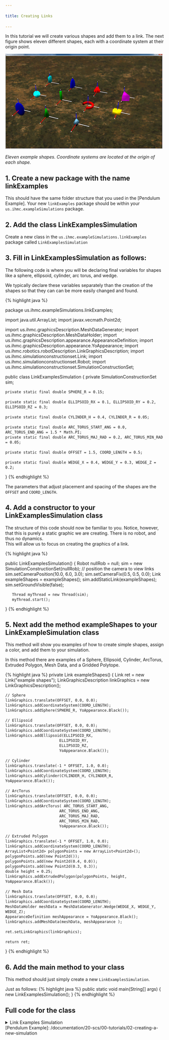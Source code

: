 ```yaml
---

title: Creating Links

---
```


In this tutorial we will create various shapes and add them to a link.
The next figure shows eleven different shapes, each with a coordinate system at their origin point. 

![ Eleven example shapes. Coordinate systems are located at the origin of each shape.](/resources/images/documentation/Figure6Shapes-500-300.png)

*Eleven example shapes. Coordinate systems are located at the origin of each shape.*

## 1. Create a new package with the name linkExamples
  This should have the same folder structure that you used in the [Pendulum Example].
  Your new `linkExamples` package should be within your `us.ihmc.exampleSimulations` package. 
  
## 2. Add the class LinkExamplesSimulation 

Create a new class in the `us.ihmc.exampleSimulations.linkExamples` package called `LinkExamplesSimulation`
     
## 3. Fill in LinkExamplesSimulation as follows:  

The following code is where you will be declaring final variables for shapes like a sphere, ellipsoid, cylinder, arc torus, and wedge.

We typically declare these variables separately than the creation of the shapes so that they can can be more easily changed and found.

{% highlight java %}

package us.ihmc.exampleSimulations.linkExamples;

import java.util.ArrayList;
import javax.vecmath.Point2d;

import us.ihmc.graphicsDescription.MeshDataGenerator;
import us.ihmc.graphicsDescription.MeshDataHolder;
import us.ihmc.graphicsDescription.appearance.AppearanceDefinition;
import us.ihmc.graphicsDescription.appearance.YoAppearance;
import us.ihmc.robotics.robotDescription.LinkGraphicsDescription;
import us.ihmc.simulationconstructionset.Link;
import us.ihmc.simulationconstructionset.Robot;
import us.ihmc.simulationconstructionset.SimulationConstructionSet;

public class LinkExamplesSimulation
{
    private SimulationConstructionSet sim;
    
    private static final double SPHERE_R = 0.15;
    
    private static final double ELLIPSOID_RX = 0.1, ELLIPSOID_RY = 0.2, ELLIPSOID_RZ = 0.3;
    
    private static final double CYLINDER_H = 0.4, CYLINDER_R = 0.05;
    
    private static final double ARC_TORUS_START_ANG = 0.0, ARC_TORUS_END_ANG = 1.5 * Math.PI;
    private static final double ARC_TORUS_MAJ_RAD = 0.2, ARC_TORUS_MIN_RAD = 0.05;
    
    private static final double OFFSET = 1.5, COORD_LENGTH = 0.5;
    
    private static final double WEDGE_X = 0.4, WEDGE_Y = 0.3, WEDGE_Z = 0.2;   
}
{% endhighlight %}

The parameters that adjust placement and spacing of the shapes are the `OFFSET` and `COORD_LENGTH`.

## 4. Add a constructor to your LinkExamplesSimulation class
   The structure of this code should now be familiar to you. Notice, however, that this is purely a static graphic we are creating. There is no robot, and thus no dynamics.  
   This will allow us to focus on creating the graphics of a link.
   
   {% highlight java %}
   
   public LinkExamplesSimulation()
   {
       Robot nullRob = null;
       sim = new SimulationConstructionSet(nullRob);
       // position the camera to view links
       sim.setCameraPosition(10.0, 6.0, 3.0);
       sim.setCameraFix(0.5, 0.5, 0.0);
       Link exampleShapes = exampleShapes();
       sim.addStaticLink(exampleShapes);
       sim.setGroundVisible(false);
   
       Thread myThread = new Thread(sim);
       myThread.start();
   }
   {% endhighlight %}
   
## 5. Next add the method exampleShapes to your LinkExampleSimulation class
This method will show you examples of how to create simple shapes, assign a color, and add them to your simulation.

In this method there are examples of a Sphere, Ellipsoid, Cylinder, ArcTorus, Extruded Polygon, Mesh Data, and a Gridded Polytope.

{% highlight java %}
private Link exampleShapes()
{
    Link ret = new Link("example shapes");
    LinkGraphicsDescription linkGraphics = new LinkGraphicsDescription();

    // Sphere
    linkGraphics.translate(OFFSET, 0.0, 0.0);
    linkGraphics.addCoordinateSystem(COORD_LENGTH);
    linkGraphics.addSphere(SPHERE_R, YoAppearance.Black());

    // Ellipsoid
    linkGraphics.translate(OFFSET, 0.0, 0.0);
    linkGraphics.addCoordinateSystem(COORD_LENGTH);
    linkGraphics.addEllipsoid(ELLIPSOID_RX,
                            ELLIPSOID_RY,
                            ELLIPSOID_RZ,
                            YoAppearance.Black());

    // Cylinder
    linkGraphics.translate(-1 * OFFSET, 1.0, 0.0);
    linkGraphics.addCoordinateSystem(COORD_LENGTH);
    linkGraphics.addCylinder(CYLINDER_H, CYLINDER_R, YoAppearance.Black());

    // ArcTorus
    linkGraphics.translate(OFFSET, 0.0, 0.0);
    linkGraphics.addCoordinateSystem(COORD_LENGTH);
    linkGraphics.addArcTorus( ARC_TORUS_START_ANG,
                            ARC_TORUS_END_ANG,
                            ARC_TORUS_MAJ_RAD,
                            ARC_TORUS_MIN_RAD,
                            YoAppearance.Black());

    // Extruded Polygon
    linkGraphics.translate(-1 * OFFSET, 1.0, 0.0);
    linkGraphics.addCoordinateSystem(COORD_LENGTH);
    ArrayList<Point2d> polygonPoints = new ArrayList<Point2d>();
    polygonPoints.add(new Point2d());
    polygonPoints.add(new Point2d(0.4, 0.0));
    polygonPoints.add(new Point2d(0.3, 0.3));
    double height = 0.25;
    linkGraphics.addExtrudedPolygon(polygonPoints, height, YoAppearance.Black());

    // Mesh Data
    linkGraphics.translate(OFFSET, 0.0, 0.0);
    linkGraphics.addCoordinateSystem(COORD_LENGTH);
    MeshDataHolder meshData = MeshDataGenerator.Wedge(WEDGE_X, WEDGE_Y, WEDGE_Z);
    AppearanceDefinition meshAppearance = YoAppearance.Black();
    linkGraphics.addMeshData(meshData, meshAppearance );

    ret.setLinkGraphics(linkGraphics);

    return ret;
}
{% endhighlight %}
   
## 6. Add the main method to your class
This method should just simply create a new `LinkExamplesSimulation`.

Just as follows:
{% highlight java %}
public static void main(String[] args)
{
    new LinkExamplesSimulation();
}
{% endhighlight %}
   
   
## Full code for the class
<details>
<summary> Link Examples Simulation </summary>

{% highlight java %}
package us.ihmc.exampleSimulations.linkExamples;

import java.util.ArrayList;
import javax.vecmath.Point2d;

import us.ihmc.graphicsDescription.MeshDataGenerator;
import us.ihmc.graphicsDescription.MeshDataHolder;
import us.ihmc.graphicsDescription.appearance.AppearanceDefinition;
import us.ihmc.graphicsDescription.appearance.YoAppearance;
import us.ihmc.robotics.robotDescription.LinkGraphicsDescription;
import us.ihmc.simulationconstructionset.Link;
import us.ihmc.simulationconstructionset.Robot;
import us.ihmc.simulationconstructionset.SimulationConstructionSet;


public class LinkExamplesSimulation
{
   private SimulationConstructionSet sim;

   private static final double SPHERE_R = 0.15;

   private static final double ELLIPSOID_RX = 0.1, ELLIPSOID_RY = 0.2, ELLIPSOID_RZ = 0.3;

   private static final double CYLINDER_H = 0.4, CYLINDER_R = 0.05;

   private static final double ARC_TORUS_START_ANG = 0.0, ARC_TORUS_END_ANG = 1.5 * Math.PI;
   private static final double ARC_TORUS_MAJ_RAD = 0.2, ARC_TORUS_MIN_RAD = 0.05;

   private static final double OFFSET = 1.5, COORD_LENGTH = 0.5;

   private static final double WEDGE_X = 0.4, WEDGE_Y = 0.3, WEDGE_Z = 0.2;


   public LinkExamplesSimulation()
   {
      Robot nullRob = null;
      sim = new SimulationConstructionSet(nullRob);
      // position the camera to view links
      sim.setCameraPosition(10.0, 6.0, 3.0);
      sim.setCameraFix(0.5, 0.5, 0.0);
      Link exampleShapes = exampleShapes();
      sim.addStaticLink(exampleShapes);
      sim.setGroundVisible(false);

      Thread myThread = new Thread(sim);
      myThread.start();
   }


   public static void main(String[] args)
   {
      new LinkExamplesSimulation();
   }


   private Link exampleShapes()
   {
      Link ret = new Link("example shapes");
      LinkGraphicsDescription linkGraphics = new LinkGraphicsDescription();

      // Sphere
      linkGraphics.translate(OFFSET, 0.0, 0.0);
      linkGraphics.addCoordinateSystem(COORD_LENGTH);
      linkGraphics.addSphere(SPHERE_R, YoAppearance.Black());

      // Ellipsoid
      linkGraphics.translate(OFFSET, 0.0, 0.0);
      linkGraphics.addCoordinateSystem(COORD_LENGTH);
      linkGraphics.addEllipsoid(ELLIPSOID_RX,
                                ELLIPSOID_RY,
                                ELLIPSOID_RZ,
                                YoAppearance.Black());

      // Cylinder
      linkGraphics.translate(-1 * OFFSET, 1.0, 0.0);
      linkGraphics.addCoordinateSystem(COORD_LENGTH);
      linkGraphics.addCylinder(CYLINDER_H, CYLINDER_R, YoAppearance.Black());

      // ArcTorus
      linkGraphics.translate(OFFSET, 0.0, 0.0);
      linkGraphics.addCoordinateSystem(COORD_LENGTH);
      linkGraphics.addArcTorus( ARC_TORUS_START_ANG,
                                ARC_TORUS_END_ANG,
                                ARC_TORUS_MAJ_RAD,
                                ARC_TORUS_MIN_RAD,
                                YoAppearance.Black());

      // Extruded Polygon
      linkGraphics.translate(-1 * OFFSET, 1.0, 0.0);
      linkGraphics.addCoordinateSystem(COORD_LENGTH);
      ArrayList<Point2d> polygonPoints = new ArrayList<Point2d>();
      polygonPoints.add(new Point2d());
      polygonPoints.add(new Point2d(0.4, 0.0));
      polygonPoints.add(new Point2d(0.3, 0.3));
      double height = 0.25;
      linkGraphics.addExtrudedPolygon(polygonPoints, height, YoAppearance.Black());

      // Mesh Data
      linkGraphics.translate(OFFSET, 0.0, 0.0);
      linkGraphics.addCoordinateSystem(COORD_LENGTH);
      MeshDataHolder meshData = MeshDataGenerator.Wedge(WEDGE_X, WEDGE_Y, WEDGE_Z);
      AppearanceDefinition meshAppearance = YoAppearance.Black();
      linkGraphics.addMeshData(meshData, meshAppearance );

      ret.setLinkGraphics(linkGraphics);

      return ret;
   }

}
{% endhighlight %}
</details>
   [Pendulum Example]: /documentation/20-scs/00-tutorials/02-creating-a-new-simulation